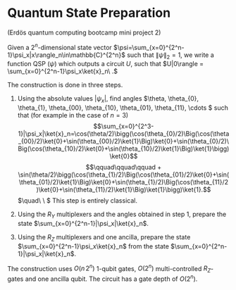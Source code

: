 # Quantum State Preparation

(Erdös quantum computing bootcamp mini project 2)

Given a $2^n$-dimensional state vector $\psi=\sum_{x=0}^{2^n-1}\psi_x|x\rangle_n\in\mathbb{C}^{2^n}$ such that $\lVert \psi \rVert_2=1$, we write a function QSP $(\psi)$ which outputs a circuit $U$, such that 
$U|0\rangle = \sum_{x=0}^{2^n-1}\psi_x\ket{x}_n\ .$

The construction is done in three steps. 
1. Using the absolute values $|\psi_x|$, find angles $\theta, \theta_{0}, \theta_{1}, \theta_{00}, \theta_{10}, \theta_{01}, \theta_{11}, \cdots $ such that (for example in the case of $n=3$) 
$$\sum_{x=0}^{2^3-1}|\psi_x|\ket{x}_n=\cos(\theta/2)\bigg(\cos(\theta_{0}/2)\Big(\cos(\theta_{00}/2)\ket{0}+\sin(\theta_{00}/2)\ket{1}\Big)\ket{0}+\sin(\theta_{0}/2)\Big(\cos(\theta_{10}/2)\ket{0}+\sin(\theta_{10}/2)\ket{1}\Big)\ket{1}\bigg)\ket{0}$$
$$\qquad\qquad\qquad + \sin(\theta/2)\bigg(\cos(\theta_{1}/2)\Big(\cos(\theta_{01}/2)\ket{0}+\sin(\theta_{01}/2)\ket{1}\Big)\ket{0}+\sin(\theta_{1}/2)\Big(\cos(\theta_{11}/2)\ket{0}+\sin(\theta_{11}/2)\ket{1}\Big)\ket{1}\bigg)\ket{1}.$$ 
$\quad\ \ $ This step is entirely classical.

2. Using the $R_Y$ multiplexers and the angles obtained in step 1, prepare the state $\sum_{x=0}^{2^n-1}|\psi_x|\ket{x}_n$.

3. Using the $R_Z$ multiplexers and one ancilla, prepare the state $\sum_{x=0}^{2^n-1}\psi_x\ket{x}_n$ from the state $\sum_{x=0}^{2^n-1}|\psi_x|\ket{x}_n$.

The construction uses $O(n\,2^n)$ $1$-qubit gates, $O(2^n)$ multi-controlled $R_Z$-gates and one ancilla qubit. The circuit has a gate depth of $O(2^n)$.
